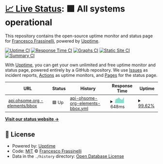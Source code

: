 # [📈 Live Status](https://frafra.github.io/ohsome-api-upptime): <!--live status--> **🟩 All systems operational**

This repository contains the open-source uptime monitor and status page for [Francesco Frassinelli](frafra.eu), powered by [Upptime](https://github.com/upptime/upptime).

[![Uptime CI](https://github.com/frafra/ohsome-api-upptime/workflows/Uptime%20CI/badge.svg)](https://github.com/frafra/ohsome-api-upptime/actions?query=workflow%3A%22Uptime+CI%22)
[![Response Time CI](https://github.com/frafra/ohsome-api-upptime/workflows/Response%20Time%20CI/badge.svg)](https://github.com/frafra/ohsome-api-upptime/actions?query=workflow%3A%22Response+Time+CI%22)
[![Graphs CI](https://github.com/frafra/ohsome-api-upptime/workflows/Graphs%20CI/badge.svg)](https://github.com/frafra/ohsome-api-upptime/actions?query=workflow%3A%22Graphs+CI%22)
[![Static Site CI](https://github.com/frafra/ohsome-api-upptime/workflows/Static%20Site%20CI/badge.svg)](https://github.com/frafra/ohsome-api-upptime/actions?query=workflow%3A%22Static+Site+CI%22)
[![Summary CI](https://github.com/frafra/ohsome-api-upptime/workflows/Summary%20CI/badge.svg)](https://github.com/frafra/ohsome-api-upptime/actions?query=workflow%3A%22Summary+CI%22)

With [Upptime](https://upptime.js.org), you can get your own unlimited and free uptime monitor and status page, powered entirely by a GitHub repository. We use [Issues](https://github.com/frafra/ohsome-api-upptime/issues) as incident reports, [Actions](https://github.com/frafra/ohsome-api-upptime/actions) as uptime monitors, and [Pages](https://frafra.github.io/ohsome-api-upptime) for the status page.

<!--start: status pages-->
<!-- This summary is generated by Upptime (https://github.com/upptime/upptime) -->
<!-- Do not edit this manually, your changes will be overwritten -->
<!-- prettier-ignore -->
| URL | Status | History | Response Time | Uptime |
| --- | ------ | ------- | ------------- | ------ |
| <img alt="" src="https://icons.duckduckgo.com/ip3/api.ohsome.org.ico" height="13"> [api.ohsome.org - elements/bbox](https://api.ohsome.org/v1/elements/bbox?bboxes=9.19%2C45.46%2C9.20%2C45.46&types=node&properties=metadata&showMetadata=true&time=2020-01-01) | 🟩 Up | [api-ohsome-org-elements-bbox.yml](https://github.com/frafra/ohsome-api-upptime/commits/HEAD/history/api-ohsome-org-elements-bbox.yml) | <details><summary><img alt="Response time graph" src="./graphs/api-ohsome-org-elements-bbox/response-time-week.png" height="20"> 648ms</summary><br><a href="https://frafra.github.io/ohsome-api-upptime/history/api-ohsome-org-elements-bbox"><img alt="Response time 1353" src="https://img.shields.io/endpoint?url=https%3A%2F%2Fraw.githubusercontent.com%2Ffrafra%2Fohsome-api-upptime%2FHEAD%2Fapi%2Fapi-ohsome-org-elements-bbox%2Fresponse-time.json"></a><br><a href="https://frafra.github.io/ohsome-api-upptime/history/api-ohsome-org-elements-bbox"><img alt="24-hour response time 511" src="https://img.shields.io/endpoint?url=https%3A%2F%2Fraw.githubusercontent.com%2Ffrafra%2Fohsome-api-upptime%2FHEAD%2Fapi%2Fapi-ohsome-org-elements-bbox%2Fresponse-time-day.json"></a><br><a href="https://frafra.github.io/ohsome-api-upptime/history/api-ohsome-org-elements-bbox"><img alt="7-day response time 648" src="https://img.shields.io/endpoint?url=https%3A%2F%2Fraw.githubusercontent.com%2Ffrafra%2Fohsome-api-upptime%2FHEAD%2Fapi%2Fapi-ohsome-org-elements-bbox%2Fresponse-time-week.json"></a><br><a href="https://frafra.github.io/ohsome-api-upptime/history/api-ohsome-org-elements-bbox"><img alt="30-day response time 703" src="https://img.shields.io/endpoint?url=https%3A%2F%2Fraw.githubusercontent.com%2Ffrafra%2Fohsome-api-upptime%2FHEAD%2Fapi%2Fapi-ohsome-org-elements-bbox%2Fresponse-time-month.json"></a><br><a href="https://frafra.github.io/ohsome-api-upptime/history/api-ohsome-org-elements-bbox"><img alt="1-year response time 1191" src="https://img.shields.io/endpoint?url=https%3A%2F%2Fraw.githubusercontent.com%2Ffrafra%2Fohsome-api-upptime%2FHEAD%2Fapi%2Fapi-ohsome-org-elements-bbox%2Fresponse-time-year.json"></a></details> | <details><summary><a href="https://frafra.github.io/ohsome-api-upptime/history/api-ohsome-org-elements-bbox">99.62%</a></summary><a href="https://frafra.github.io/ohsome-api-upptime/history/api-ohsome-org-elements-bbox"><img alt="All-time uptime 97.76%" src="https://img.shields.io/endpoint?url=https%3A%2F%2Fraw.githubusercontent.com%2Ffrafra%2Fohsome-api-upptime%2FHEAD%2Fapi%2Fapi-ohsome-org-elements-bbox%2Fuptime.json"></a><br><a href="https://frafra.github.io/ohsome-api-upptime/history/api-ohsome-org-elements-bbox"><img alt="24-hour uptime 100.00%" src="https://img.shields.io/endpoint?url=https%3A%2F%2Fraw.githubusercontent.com%2Ffrafra%2Fohsome-api-upptime%2FHEAD%2Fapi%2Fapi-ohsome-org-elements-bbox%2Fuptime-day.json"></a><br><a href="https://frafra.github.io/ohsome-api-upptime/history/api-ohsome-org-elements-bbox"><img alt="7-day uptime 99.62%" src="https://img.shields.io/endpoint?url=https%3A%2F%2Fraw.githubusercontent.com%2Ffrafra%2Fohsome-api-upptime%2FHEAD%2Fapi%2Fapi-ohsome-org-elements-bbox%2Fuptime-week.json"></a><br><a href="https://frafra.github.io/ohsome-api-upptime/history/api-ohsome-org-elements-bbox"><img alt="30-day uptime 98.92%" src="https://img.shields.io/endpoint?url=https%3A%2F%2Fraw.githubusercontent.com%2Ffrafra%2Fohsome-api-upptime%2FHEAD%2Fapi%2Fapi-ohsome-org-elements-bbox%2Fuptime-month.json"></a><br><a href="https://frafra.github.io/ohsome-api-upptime/history/api-ohsome-org-elements-bbox"><img alt="1-year uptime 97.81%" src="https://img.shields.io/endpoint?url=https%3A%2F%2Fraw.githubusercontent.com%2Ffrafra%2Fohsome-api-upptime%2FHEAD%2Fapi%2Fapi-ohsome-org-elements-bbox%2Fuptime-year.json"></a></details>

<!--end: status pages-->

[**Visit our status website →**](https://frafra.github.io/ohsome-api-upptime)

## 📄 License

- Powered by: [Upptime](https://github.com/upptime/upptime)
- Code: [MIT](./LICENSE) © [Francesco Frassinelli](frafra.eu)
- Data in the `./history` directory: [Open Database License](https://opendatacommons.org/licenses/odbl/1-0/)
